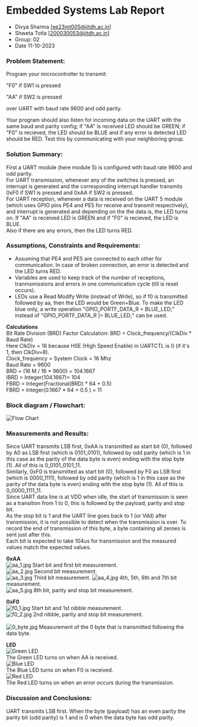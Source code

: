 # Embedded Systems Lab Report

<!-- Insert your details here -->
* Divya Sharma [ee23mt005@iitdh.ac.in] 
* Shweta Totla [200030053@iitdh.ac.in]
* Group: 02 <br>
* Date 11-10-2023

### Problem Statement:
Program your microcontroller to transmit:  

"F0" if SW1 is pressed  

"AA" if SW2 is pressed  

over UART with baud rate 9600 and odd parity.  

Your program should also listen for incoming data on the UART with the same baud and parity config; if "AA" is received LED should be GREEN; if "F0" is recieved, the LED should be BLUE and if any error is detected LED should be RED. Test this by communicating with your neighboring group.  

### Solution Summary:

First a UART module (here module 5) is configured with baud rate 9600 and odd parity.  
For UART transmission, whenever any of the switches is pressed, an interrupt is generated and the corresponding interrupt handler transmits 0xF0 if SW1 is pressed and 0xAA if SW2 is pressed.  
For UART reception, whenever a data is received on the UART 5 module (which uses GPIO pins PE4 and PE5 for receive and transmit respectively), and interrupt is generated and depending on the the data is, the LED turns on. If "AA" is received LED is GREEN and if "F0" is recieved, the LED is BLUE.  
Also if there are any errors, then the LED turns RED.  

### Assumptions, Constraints and Requirements:

* Assuming that PE4 and PE5 are connected to each other for communication. In case of broken connection, an error is detected and the LED turns RED.  
* Variables are used to keep track of the number of receptions, tranmsmissions and errors in one communication cycle (till is reset occurs).  
* LEDs use a Read Modify Write (instead of Write), so if f0 is transmitted followed by aa, then the LED would be Green+Blue. To make the LED blue only, a write operation "GPIO_PORTF_DATA_R = BLUE_LED;" instead of "GPIO_PORTF_DATA_R |= BLUE_LED;" can be used.  

**Calculations**  
Bit Rate Division (BRD) Factor Calculation:
BRD = Clock_frequency/(ClkDiv * Baud Rate)  
Here ClkDiv = 16 because HSE (High Speed Enable) in UARTCTL is 0 (if it's 1, then ClkDiv=8).  
Clock_frequency = System Clock = 16 Mhz  
Baud Rate = 9600  
BRD = (16 M / 16 * 9600) = 104.1667  
IBRD = Integer(104.1667)= 104  
FBRD = Integer(Fractional(BRD) * 64 + 0.5)   
FBRD = Integer(0.1667 * 64 + 0.5 ) = 11  

### Block diagram / Flowchart:

![Flow Chart](./flow_chart.JPG)



### Measurements and Results:
Since UART transmits LSB first, 0xAA is transmitted as start bit (0), followed by A0 as LSB first (which is 0101_0101), followed by odd parity (which is 1 in this case as the parity of the data byte is even) ending with the stop byte (1). All of this is 0_0101_0101_11.  
Similarly, 0xF0 is transmitted as start bit (0), followed by F0 as LSB first (which is 0000_1111), followed by odd parity (which is 1 in this case as the parity of the data byte is even) ending with the stop byte (1). All of this is 0_0000_1111_11.  
Since UART data line is at VDD when idle, the start of transmission is seen as a transition from 1 to 0, this is followed by the payload, parity and stop bit.  
As the stop bit is 1 and the UART line goes back to 1 (or Vdd) after transmission, it is not possible to detect when the transmission is over. To record the end of transmission of this byte, a byte containing all zeroes is sent just after this.  
Each bit is expected to take 104us for transmission and the measured values match the expected values.  

**0xAA**  
![aa_1.jpg](aa_1.jpg) Start bit and first bit measurement.  
![aa_2.jpg](aa_2.jpg) Second bit measurement.  
![aa_3.jpg](aa_3.jpg) Third bit measurement. 
![aa_4.jpg](aa_4.jpg) 4th, 5th, 6th and 7th bit measurement.  
![aa_5.jpg](aa_5.jpg) 8th bit, parity and stop bit measurement.  

**0xF0**  
![f0_1.jpg](f0_1.jpg) Start bit and 1st nibble measurement.  
![f0_2.jpg](f0_1.jpg) 2nd nibble, parity and stop bit measurement.  
<br>
![0_byte.jpg](0_byte.jpg) Measurement of the 0 byte that is transmitted following the data byte.  

**LED**  
![Green LED](green_led.jpg)  
The Green LED turns on when AA is received.  
![Blue LED](blue_led.jpg)  
The Blue LED turns on when F0 is received.  
![Red LED](red_led.jpg)  
The Red LED turns on when an error occurs during the transmission.  

### Discussion and Conclusions:

UART transmits LSB first. When the byte (payload) has an even parity the parity bit (odd parity) is 1 and is 0 when the data byte has odd parity.
